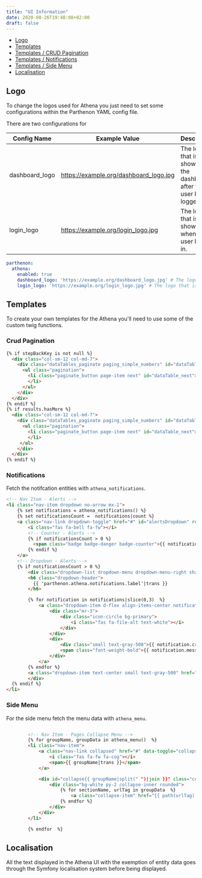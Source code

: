 ```yaml
---
title: "UI Information"
date: 2020-08-26T19:48:08+02:00
draft: false
---
```

* [Logo](#logo)
* [Templates](#templates)
* [Templates / CRUD Pagination](#crud-pagination)
* [Templates / Notifications](#notifications)
* [Templates / Side Menu](#side-menu)
* [Localisation](#localisation)

## Logo

To change the logos used for Athena you just need to set some configurations within the Parthenon YAML config file.

There are two configurations for

| Config Name | Example Value | Description |
| --- | --- | --- |
| dashboard_logo | https://example.org/dashboard_logo.jpg| The logo that is shown in the dashboard after the user has logged in. |
| login_logo      | https://example.org/login_logo.jpg | The logo that is shown when the user logs in. |

```YAML
parthenon:
  athena:
    enabled: true
    dashboard_logo: 'https://example.org/dashboard_logo.jpg' # The logo that is shown in the dashboard after the user has logged in.
    login_logo: 'https://example.org/login_logo.jpg' # The logo that is shown when the user logs in.
```

## Templates

To create your own templates for the Athena you'll need to use some of the custom twig functions.

### Crud Pagination

```html
{% if stepBackKey is not null %}
  <div class="col-sm-12 col-md-7">
    <div class="dataTables_paginate paging_simple_numbers" id="dataTable_paginate">
      <ul class="pagination">
        <li class="paginate_button page-item next" id="dataTable_next"><a href="?sort_key={{ currentSortKey }}&sort_type={{ currentSortType }}&last_key={{ stepBackKey }}{{ athena_crud_filters_link(listFilters) }}" class="page-link">prev</a>
        </li>
      </ul>
    </div>
  </div>
{% endif %}
{% if results.hasMore %}
  <div class="col-sm-12 col-md-7">
    <div class="dataTables_paginate paging_simple_numbers" id="dataTable_paginate">
      <ul class="pagination">
        <li class="paginate_button page-item next" id="dataTable_next"><a href="?sort_key={{ currentSortKey }}&sort_type={{ currentSortType }}&last_key={{ results.lastKey }}&step_back_key={{ currentLastKey }}{{ athena_crud_filters_link(listFilters) }}" id="crud_list_next" class="page-link">Next</a>
        </li>
     </ul>
    </div>
  </div>
{% endif %}
```

### Notifications

Fetch the notifcation entities with `athena_notifications`.

```html
<!-- Nav Item - Alerts -->
<li class="nav-item dropdown no-arrow mx-1">
    {% set notifications = athena_notifications() %}
    {% set notificationsCount =  notifications|count %}
    <a class="nav-link dropdown-toggle" href="#" id="alertsDropdown" role="button" data-toggle="dropdown" aria-haspopup="true" aria-expanded="false">
        <i class="fas fa-bell fa-fw"></i>
        <!-- Counter - Alerts -->
        {% if notificationsCount > 0 %}
          <span class="badge badge-danger badge-counter">{{ notificationsCount }}</span>
        {% endif %}
    </a>
    <!-- Dropdown - Alerts -->
    {% if notificationsCount > 0 %}
        <div class="dropdown-list dropdown-menu dropdown-menu-right shadow animated--grow-in" aria-labelledby="alertsDropdown">
        <h6 class="dropdown-header">
          {{ 'parthenon.athena.notifications.label'|trans }}
        </h6>

        {% for notification in notifications|slice(0,3)  %}
            <a class="dropdown-item d-flex align-items-center notification" href="{% if notification.link.isRaw %}{{ notification.link.urlName }}{% else %}{{ path(notification.link.urlName, notification.link.urlVariables) }}{% endif %}" data-id="{{ notification.id }}">
                <div class="mr-3">
                    <div class="icon-circle bg-primary">
                        <i class="fas fa-file-alt text-white"></i>
                    </div>
                </div>
                <div>
                    <div class="small text-gray-500">{{ notification.createdAt|date("Y-m-d") }}</div>
                    <span class="font-weight-bold">{{ notification.messageTemplate }}</span>
                </div>
            </a>
        {% endfor %}
        <a class="dropdown-item text-center small text-gray-500" href="#">Show All Alerts</a>
        </div>
  {% endif %}
</li>
```

### Side Menu

For the side menu fetch the menu data with `athena_menu`.

```html

        <!-- Nav Item - Pages Collapse Menu -->
        {% for groupName, groupData in athena_menu()  %}
        <li class="nav-item">
            <a class="nav-link collapsed" href="#" data-toggle="collapse" data-target="#collapse{{ groupName|split(" ")|join }}" aria-expanded="true" aria-controls="collapseTwo">
                <i class="fas fa-fw fa-cog"></i>
                <span>{{ groupName|trans }}</span>
            </a>

            <div id="collapse{{ groupName|split(" ")|join }}" class="collapse" aria-labelledby="headingTwo" data-parent="#accordionSidebar">
                <div class="bg-white py-2 collapse-inner rounded">
                    {% for sectionName, urlTag in groupData  %}
                        <a class="collapse-item" href="{{ path(urlTag) }}">{{ sectionName|trans }}</a>
                    {% endfor %}
                </div>
            </div>
        </li>

        {% endfor  %}

```



## Localisation

All the text displayed in the Athena UI with the exemption of entity data goes through the Symfony localisation system before being displayed.
